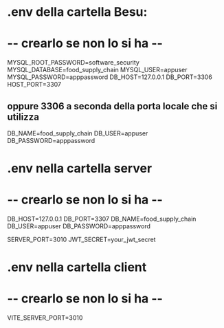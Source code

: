 # #######################################################
# .env della cartella Besu:
# -- crearlo se non lo si ha --

MYSQL_ROOT_PASSWORD=software_security
MYSQL_DATABASE=food_supply_chain
MYSQL_USER=appuser
MYSQL_PASSWORD=apppassword
DB_HOST=127.0.0.1
DB_PORT=3306
HOST_PORT=3307 
## oppure 3306 a seconda della porta locale che si utilizza
DB_NAME=food_supply_chain
DB_USER=appuser
DB_PASSWORD=apppassword

# #########################################################
# .env nella cartella server
# -- crearlo se non lo si ha --

DB_HOST=127.0.0.1
DB_PORT=3307
DB_NAME=food_supply_chain
DB_USER=appuser
DB_PASSWORD=apppassword

SERVER_PORT=3010
JWT_SECRET=your_jwt_secret

# #########################################################
# .env nella cartella client
# -- crearlo se non lo si ha --

VITE_SERVER_PORT=3010

